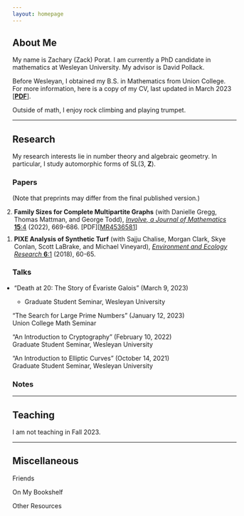 ```yaml
---
layout: homepage
---
```


## <a name="about"></a> About Me

My name is Zachary (Zack) Porat.  I am currently a PhD candidate in mathematics at Wesleyan University.  My advisor is David Pollack.

Before Wesleyan, I obtained my B.S. in Mathematics from Union College.  For more information, here is a copy of my CV, last updated in March 2023 [[**PDF**](site.cv_link)].

Outside of math, I enjoy rock climbing and playing trumpet.

---

## Research 

My research interests lie in number theory and algebraic geometry.  In particular, I study automorphic forms of SL(3, **Z**).

### Papers

(Note that preprints may differ from the final published version.)

<ol reversed style="margin-left:-20px">
<li style="margin-bottom:10px;"><b>Family Sizes for Complete Multipartite Graphs</b> (with Danielle Gregg, Thomas Mattman, and George Todd), <a href="https://msp.org/involve/2022/15-4/p07.xhtml"><i>Involve, a Journal of Mathematics</i> <b>15</b>:4</a> (2022), 669-686. [PDF][<a href="https://mathscinet.ams.org/mathscinet/article?mr=4536581">MR4536581</a>]</li>
<li><b>PIXE Analysis of Synthetic Turf</b> (with Sajju Chalise, Morgan Clark, Skye Conlan, Scott LaBrake, and Michael Vineyard), <a href="https://www.hrpub.org/journals/article_info.php?aid=6770"><i>Environment and Ecology Research</i> <b>6</b>:1</a> (2018), 60-65. </li>
</ol>

### Talks

<ul style="margin-left:-20px">
<li>“Death at 20: The Story of Évariste Galois” (March 9, 2023)</li>
<ul class="fa-ul">
<li><span class="fa-li"><i class="fas fa-map-pin"></i>Graduate Student Seminar, Wesleyan University</li>
</ul>
</ul>


 


“The Search for Large Prime Numbers” (January 12, 2023) \
<i class="fas fa-map-pin"></i> Union College Math Seminar

“An Introduction to Cryptography” (February 10, 2022)\
<i class="fas fa-map-pin"></i> Graduate Student Seminar, Wesleyan University

“An Introduction to Elliptic Curves” (October 14, 2021)\
<i class="fas fa-map-pin"></i> Graduate Student Seminar, Wesleyan University


### Notes

---

## Teaching

I am not teaching in Fall 2023.

---

## <a name="misc"></a> Miscellaneous

Friends

On My Bookshelf

Other Resources

